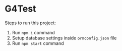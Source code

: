 # G4Test

Steps to run this project:

1. Run `npm i` command
2. Setup database settings inside `ormconfig.json` file
3. Run `npm start` command
